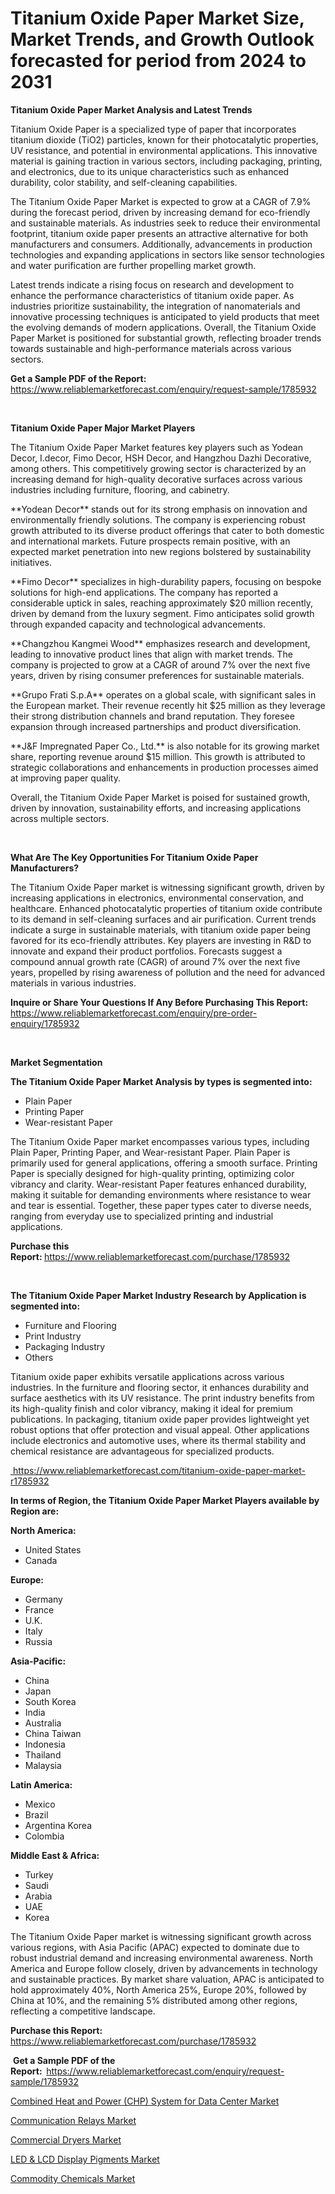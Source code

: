 <p><h1>Titanium Oxide Paper Market Size, Market Trends, and Growth Outlook forecasted for period from 2024 to 2031</h1></p><p><strong>Titanium Oxide Paper Market Analysis and Latest Trends</strong></p>
<p><p>Titanium Oxide Paper is a specialized type of paper that incorporates titanium dioxide (TiO2) particles, known for their photocatalytic properties, UV resistance, and potential in environmental applications. This innovative material is gaining traction in various sectors, including packaging, printing, and electronics, due to its unique characteristics such as enhanced durability, color stability, and self-cleaning capabilities.</p><p>The Titanium Oxide Paper Market is expected to grow at a CAGR of 7.9% during the forecast period, driven by increasing demand for eco-friendly and sustainable materials. As industries seek to reduce their environmental footprint, titanium oxide paper presents an attractive alternative for both manufacturers and consumers. Additionally, advancements in production technologies and expanding applications in sectors like sensor technologies and water purification are further propelling market growth.</p><p>Latest trends indicate a rising focus on research and development to enhance the performance characteristics of titanium oxide paper. As industries prioritize sustainability, the integration of nanomaterials and innovative processing techniques is anticipated to yield products that meet the evolving demands of modern applications. Overall, the Titanium Oxide Paper Market is positioned for substantial growth, reflecting broader trends towards sustainable and high-performance materials across various sectors.</p></p>
<p><strong>Get a Sample PDF of the Report:&nbsp;</strong> <a href="https://www.reliablemarketforecast.com/enquiry/request-sample/1785932?utm_campaign=1842&utm_medium=2&utm_source=Github&utm_content=ia&utm_term=19122024&utm_id=titanium-oxide-paper">https://www.reliablemarketforecast.com/enquiry/request-sample/1785932</a></p>
<p>&nbsp;</p>
<p><strong>Titanium Oxide Paper Major Market Players</strong></p>
<p><p>The Titanium Oxide Paper Market features key players such as Yodean Decor, I.decor, Fimo Decor, HSH Decor, and Hangzhou Dazhi Decorative, among others. This competitively growing sector is characterized by an increasing demand for high-quality decorative surfaces across various industries including furniture, flooring, and cabinetry.</p><p>**Yodean Decor** stands out for its strong emphasis on innovation and environmentally friendly solutions. The company is experiencing robust growth attributed to its diverse product offerings that cater to both domestic and international markets. Future prospects remain positive, with an expected market penetration into new regions bolstered by sustainability initiatives.</p><p>**Fimo Decor** specializes in high-durability papers, focusing on bespoke solutions for high-end applications. The company has reported a considerable uptick in sales, reaching approximately $20 million recently, driven by demand from the luxury segment. Fimo anticipates solid growth through expanded capacity and technological advancements.</p><p>**Changzhou Kangmei Wood** emphasizes research and development, leading to innovative product lines that align with market trends. The company is projected to grow at a CAGR of around 7% over the next five years, driven by rising consumer preferences for sustainable materials.</p><p>**Grupo Frati S.p.A** operates on a global scale, with significant sales in the European market. Their revenue recently hit $25 million as they leverage their strong distribution channels and brand reputation. They foresee expansion through increased partnerships and product diversification.</p><p>**J&F Impregnated Paper Co., Ltd.** is also notable for its growing market share, reporting revenue around $15 million. This growth is attributed to strategic collaborations and enhancements in production processes aimed at improving paper quality.</p><p>Overall, the Titanium Oxide Paper Market is poised for sustained growth, driven by innovation, sustainability efforts, and increasing applications across multiple sectors.</p></p>
<p>&nbsp;</p>
<p><strong>What Are The Key Opportunities For Titanium Oxide Paper Manufacturers?</strong></p>
<p><p>The Titanium Oxide Paper market is witnessing significant growth, driven by increasing applications in electronics, environmental conservation, and healthcare. Enhanced photocatalytic properties of titanium oxide contribute to its demand in self-cleaning surfaces and air purification. Current trends indicate a surge in sustainable materials, with titanium oxide paper being favored for its eco-friendly attributes. Key players are investing in R&D to innovate and expand their product portfolios. Forecasts suggest a compound annual growth rate (CAGR) of around 7% over the next five years, propelled by rising awareness of pollution and the need for advanced materials in various industries.</p></p>
<p><strong>Inquire or Share Your Questions If Any Before Purchasing This Report:</strong> <a href="https://www.reliablemarketforecast.com/enquiry/pre-order-enquiry/1785932?utm_campaign=1842&utm_medium=2&utm_source=Github&utm_content=ia&utm_term=19122024&utm_id=titanium-oxide-paper">https://www.reliablemarketforecast.com/enquiry/pre-order-enquiry/1785932</a></p>
<p>&nbsp;</p>
<p><strong>Market Segmentation</strong></p>
<p><strong>The Titanium Oxide Paper Market Analysis by types is segmented into:</strong></p>
<p><ul><li>Plain Paper</li><li>Printing Paper</li><li>Wear-resistant Paper</li></ul></p>
<p><p>The Titanium Oxide Paper market encompasses various types, including Plain Paper, Printing Paper, and Wear-resistant Paper. Plain Paper is primarily used for general applications, offering a smooth surface. Printing Paper is specially designed for high-quality printing, optimizing color vibrancy and clarity. Wear-resistant Paper features enhanced durability, making it suitable for demanding environments where resistance to wear and tear is essential. Together, these paper types cater to diverse needs, ranging from everyday use to specialized printing and industrial applications.</p></p>
<p><strong>Purchase this Report:&nbsp;</strong><a href="https://www.reliablemarketforecast.com/purchase/1785932?utm_campaign=1842&utm_medium=2&utm_source=Github&utm_content=ia&utm_term=19122024&utm_id=titanium-oxide-paper">https://www.reliablemarketforecast.com/purchase/1785932</a></p>
<p>&nbsp;</p>
<p><strong>The Titanium Oxide Paper Market Industry Research by Application is segmented into:</strong></p>
<p><ul><li>Furniture and Flooring</li><li>Print Industry</li><li>Packaging Industry</li><li>Others</li></ul></p>
<p><p>Titanium oxide paper exhibits versatile applications across various industries. In the furniture and flooring sector, it enhances durability and surface aesthetics with its UV resistance. The print industry benefits from its high-quality finish and color vibrancy, making it ideal for premium publications. In packaging, titanium oxide paper provides lightweight yet robust options that offer protection and visual appeal. Other applications include electronics and automotive uses, where its thermal stability and chemical resistance are advantageous for specialized products.</p></p>
<p><a href="https://www.reliablemarketforecast.com/titanium-oxide-paper-market-r1785932?utm_campaign=1842&utm_medium=2&utm_source=Github&utm_content=ia&utm_term=19122024&utm_id=titanium-oxide-paper">&nbsp;https://www.reliablemarketforecast.com/titanium-oxide-paper-market-r1785932</a></p>
<p><strong>In terms of Region, the Titanium Oxide Paper Market Players available by Region are:</strong></p>
<p>
    <p> <strong> North America: </strong>
        <ul>
            <li>United States</li>
            <li>Canada</li>
        </ul>
        </p> 
    <p> <strong> Europe: </strong>
        <ul>
            <li>Germany</li>
            <li>France</li>
            <li>U.K.</li>
            <li>Italy</li>
            <li>Russia</li>
        </ul>
        </p> 
    <p> <strong> Asia-Pacific: </strong>
        <ul>
            <li>China</li>
            <li>Japan</li>
            <li>South Korea</li>
            <li>India</li>
            <li>Australia</li>
            <li>China Taiwan</li>
            <li>Indonesia</li>
            <li>Thailand</li>
            <li>Malaysia</li>
        </ul>
        </p> 
    <p> <strong> Latin America: </strong>
        <ul>
            <li>Mexico</li>
            <li>Brazil</li>
            <li>Argentina Korea</li>
            <li>Colombia</li>
        </ul>
        </p> 
    <p> <strong> Middle East & Africa: </strong>
        <ul>
            <li>Turkey</li>
            <li>Saudi</li>
            <li>Arabia</li>
            <li>UAE</li>
            <li>Korea</li>
        </ul>
    </p>
    </p>
<p><p>The Titanium Oxide Paper market is witnessing significant growth across various regions, with Asia Pacific (APAC) expected to dominate due to robust industrial demand and increasing environmental awareness. North America and Europe follow closely, driven by advancements in technology and sustainable practices. By market share valuation, APAC is anticipated to hold approximately 40%, North America 25%, Europe 20%, followed by China at 10%, and the remaining 5% distributed among other regions, reflecting a competitive landscape.</p></p>
<p><strong>Purchase this Report: </strong><a href="https://www.reliablemarketforecast.com/purchase/1785932?utm_campaign=1842&utm_medium=2&utm_source=Github&utm_content=ia&utm_term=19122024&utm_id=titanium-oxide-paper">https://www.reliablemarketforecast.com/purchase/1785932</a></p>
<p>&nbsp;<strong>Get a Sample PDF of the Report:&nbsp;&nbsp;</strong><a href="https://www.reliablemarketforecast.com/enquiry/request-sample/1785932?utm_campaign=1842&utm_medium=2&utm_source=Github&utm_content=ia&utm_term=19122024&utm_id=titanium-oxide-paper">https://www.reliablemarketforecast.com/enquiry/request-sample/1785932</a></p>
<p><strong></strong></p>
<p><p><a href="https://www.linkedin.com/pulse/combined-heat-power-chp-system-data-center-market-research-c14kf?utm_campaign=1842&utm_medium=2&utm_source=Github&utm_content=ia&utm_term=19122024&utm_id=titanium-oxide-paper">Combined Heat and Power (CHP) System for Data Center Market</a></p><p><a href="https://www.linkedin.com/pulse/projected-growth-communication-relays-market-67-cagr-from-2024-64c3f?utm_campaign=1842&utm_medium=2&utm_source=Github&utm_content=ia&utm_term=19122024&utm_id=titanium-oxide-paper">Communication Relays Market</a></p><p><a href="https://www.linkedin.com/pulse/strategic-market-outlook-commercial-dryers-key-drivers-growth-4a2cf?utm_campaign=1842&utm_medium=2&utm_source=Github&utm_content=ia&utm_term=19122024&utm_id=titanium-oxide-paper">Commercial Dryers Market</a></p><p><a href="https://github.com/RoccoManning/Market-Research-Report-List-7/blob/main/led-lcd-display-pigments-market.md?utm_campaign=1842&utm_medium=2&utm_source=Github&utm_content=ia&utm_term=19122024&utm_id=titanium-oxide-paper">LED & LCD Display Pigments Market</a></p><p><a href="https://www.linkedin.com/pulse/insights-commodity-chemicals-market-competitor-evaluation-projected-82azf?utm_campaign=1842&utm_medium=2&utm_source=Github&utm_content=ia&utm_term=19122024&utm_id=titanium-oxide-paper">Commodity Chemicals Market</a></p></p>